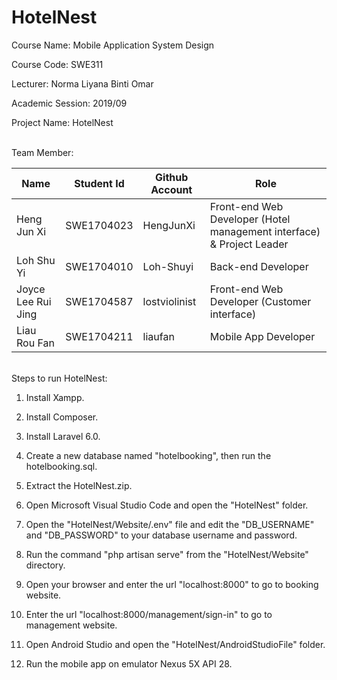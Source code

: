 # HotelNest
Course Name: Mobile Application System Design

Course Code: SWE311

Lecturer: Norma Liyana Binti Omar

Academic Session: 2019/09

Project Name: HotelNest

<br />
Team Member:

Name | Student Id | Github Account | Role
--- | --- | --- | --- 
Heng Jun Xi | SWE1704023 | HengJunXi | Front-end Web Developer (Hotel management interface) & Project Leader
Loh Shu Yi | SWE1704010 | Loh-Shuyi | Back-end Developer
Joyce Lee Rui Jing | SWE1704587 | lostviolinist | Front-end Web Developer (Customer interface)
Liau Rou Fan | SWE1704211 | liaufan | Mobile App Developer

<br />
Steps to run HotelNest:

1) Install Xampp.

2) Install Composer.

3) Install Laravel 6.0.

4) Create a new database named "hotelbooking", then run the hotelbooking.sql.

5) Extract the HotelNest.zip.

6) Open Microsoft Visual Studio Code and open the "HotelNest" folder.

7) Open the "HotelNest/Website/.env" file and edit the "DB_USERNAME" and "DB_PASSWORD" to your database username and password.

8) Run the command "php artisan serve" from the "HotelNest/Website" directory.

9) Open your browser and enter the url "localhost:8000" to go to booking website.

10) Enter the url "localhost:8000/management/sign-in" to go to management website.

11) Open Android Studio and open the "HotelNest/AndroidStudioFile" folder.

12) Run the mobile app on emulator Nexus 5X API 28.
